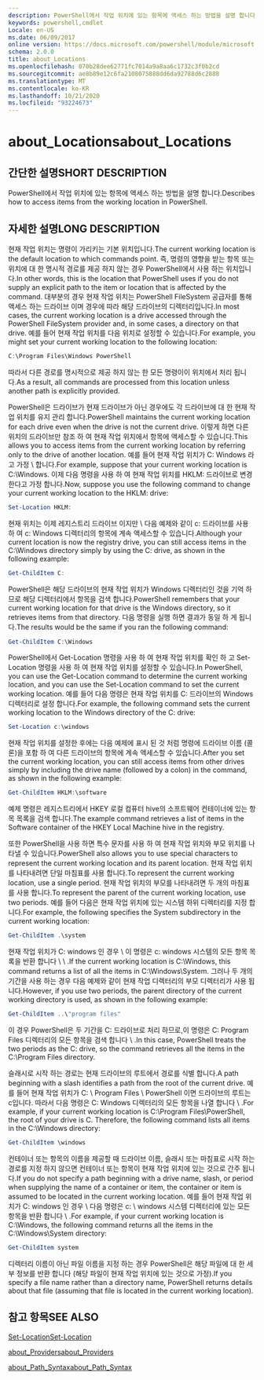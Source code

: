 ```yaml
---
description: PowerShell에서 작업 위치에 있는 항목에 액세스 하는 방법을 설명 합니다.
keywords: powershell,cmdlet
Locale: en-US
ms.date: 06/09/2017
online version: https://docs.microsoft.com/powershell/module/microsoft.powershell.core/about/about_locations?view=powershell-6&WT.mc_id=ps-gethelp
schema: 2.0.0
title: about_Locations
ms.openlocfilehash: 070b28dee62771fc7014a9a8aa6c1732c3f0b2cd
ms.sourcegitcommit: ae8b89e12c6fa2108075888dd6da92788d6c2888
ms.translationtype: MT
ms.contentlocale: ko-KR
ms.lasthandoff: 10/21/2020
ms.locfileid: "93224673"
---
```

# <a name="about_locations"></a><span data-ttu-id="07f96-104">about_Locations</span><span class="sxs-lookup"><span data-stu-id="07f96-104">about_Locations</span></span>

## <a name="short-description"></a><span data-ttu-id="07f96-105">간단한 설명</span><span class="sxs-lookup"><span data-stu-id="07f96-105">SHORT DESCRIPTION</span></span>
<span data-ttu-id="07f96-106">PowerShell에서 작업 위치에 있는 항목에 액세스 하는 방법을 설명 합니다.</span><span class="sxs-lookup"><span data-stu-id="07f96-106">Describes how to access items from the working location in PowerShell.</span></span>

## <a name="long-description"></a><span data-ttu-id="07f96-107">자세한 설명</span><span class="sxs-lookup"><span data-stu-id="07f96-107">LONG DESCRIPTION</span></span>

<span data-ttu-id="07f96-108">현재 작업 위치는 명령이 가리키는 기본 위치입니다.</span><span class="sxs-lookup"><span data-stu-id="07f96-108">The current working location is the default location to which commands point.</span></span>
<span data-ttu-id="07f96-109">즉, 명령의 영향을 받는 항목 또는 위치에 대 한 명시적 경로를 제공 하지 않는 경우 PowerShell에서 사용 하는 위치입니다.</span><span class="sxs-lookup"><span data-stu-id="07f96-109">In other words, this is the location that PowerShell uses if you do not supply an explicit path to the item or location that is affected by the command.</span></span> <span data-ttu-id="07f96-110">대부분의 경우 현재 작업 위치는 PowerShell FileSystem 공급자를 통해 액세스 하는 드라이브 이며 경우에 따라 해당 드라이브의 디렉터리입니다.</span><span class="sxs-lookup"><span data-stu-id="07f96-110">In most cases, the current working location is a drive accessed through the PowerShell FileSystem provider and, in some cases, a directory on that drive.</span></span>
<span data-ttu-id="07f96-111">예를 들어 현재 작업 위치를 다음 위치로 설정할 수 있습니다.</span><span class="sxs-lookup"><span data-stu-id="07f96-111">For example, you might set your current working location to the following location:</span></span>

```powershell
C:\Program Files\Windows PowerShell
```

<span data-ttu-id="07f96-112">따라서 다른 경로를 명시적으로 제공 하지 않는 한 모든 명령이이 위치에서 처리 됩니다.</span><span class="sxs-lookup"><span data-stu-id="07f96-112">As a result, all commands are processed from this location unless another path is explicitly provided.</span></span>

<span data-ttu-id="07f96-113">PowerShell은 드라이브가 현재 드라이브가 아닌 경우에도 각 드라이브에 대 한 현재 작업 위치를 유지 관리 합니다.</span><span class="sxs-lookup"><span data-stu-id="07f96-113">PowerShell maintains the current working location for each drive even when the drive is not the current drive.</span></span> <span data-ttu-id="07f96-114">이렇게 하면 다른 위치의 드라이브만 참조 하 여 현재 작업 위치에서 항목에 액세스할 수 있습니다.</span><span class="sxs-lookup"><span data-stu-id="07f96-114">This allows you to access items from the current working location by referring only to the drive of another location.</span></span>
<span data-ttu-id="07f96-115">예를 들어 현재 작업 위치가 C: Windows 라고 가정 \\ 합니다.</span><span class="sxs-lookup"><span data-stu-id="07f96-115">For example, suppose that your current working location is C:\\Windows.</span></span> <span data-ttu-id="07f96-116">이제 다음 명령을 사용 하 여 현재 작업 위치를 HKLM: 드라이브로 변경 한다고 가정 합니다.</span><span class="sxs-lookup"><span data-stu-id="07f96-116">Now, suppose you use the following command to change your current working location to the HKLM: drive:</span></span>

```powershell
Set-Location HKLM:
```

<span data-ttu-id="07f96-117">현재 위치는 이제 레지스트리 드라이브 이지만 \\ 다음 예제와 같이 c: 드라이브를 사용 하 여 c: Windows 디렉터리의 항목에 계속 액세스할 수 있습니다.</span><span class="sxs-lookup"><span data-stu-id="07f96-117">Although your current location is now the registry drive, you can still access items in the C:\\Windows directory simply by using the C: drive, as shown in the following example:</span></span>

```powershell
Get-ChildItem C:
```

<span data-ttu-id="07f96-118">PowerShell은 해당 드라이브의 현재 작업 위치가 Windows 디렉터리인 것을 기억 하므로 해당 디렉터리에서 항목을 검색 합니다.</span><span class="sxs-lookup"><span data-stu-id="07f96-118">PowerShell remembers that your current working location for that drive is the Windows directory, so it retrieves items from that directory.</span></span> <span data-ttu-id="07f96-119">다음 명령을 실행 하면 결과가 동일 하 게 됩니다.</span><span class="sxs-lookup"><span data-stu-id="07f96-119">The results would be the same if you ran the following command:</span></span>

```powershell
Get-ChildItem C:\Windows
```

<span data-ttu-id="07f96-120">PowerShell에서 Get-Location 명령을 사용 하 여 현재 작업 위치를 확인 하 고 Set-Location 명령을 사용 하 여 현재 작업 위치를 설정할 수 있습니다.</span><span class="sxs-lookup"><span data-stu-id="07f96-120">In PowerShell, you can use the Get-Location command to determine the current working location, and you can use the Set-Location command to set the current working location.</span></span> <span data-ttu-id="07f96-121">예를 들어 다음 명령은 현재 작업 위치를 C: 드라이브의 Windows 디렉터리로 설정 합니다.</span><span class="sxs-lookup"><span data-stu-id="07f96-121">For example, the following command sets the current working location to the Windows directory of the C: drive:</span></span>

```powershell
Set-Location c:\windows
```

<span data-ttu-id="07f96-122">현재 작업 위치를 설정한 후에는 다음 예제에 표시 된 것 처럼 명령에 드라이브 이름 (콜론)을 포함 하 여 다른 드라이브의 항목에 계속 액세스할 수 있습니다.</span><span class="sxs-lookup"><span data-stu-id="07f96-122">After you set the current working location, you can still access items from other drives simply by including the drive name (followed by a colon) in the command, as shown in the following example:</span></span>

```powershell
Get-ChildItem HKLM:\software
```

<span data-ttu-id="07f96-123">예제 명령은 레지스트리에서 HKEY 로컬 컴퓨터 hive의 소프트웨어 컨테이너에 있는 항목 목록을 검색 합니다.</span><span class="sxs-lookup"><span data-stu-id="07f96-123">The example command retrieves a list of items in the Software container of the HKEY Local Machine hive in the registry.</span></span>

<span data-ttu-id="07f96-124">또한 PowerShell을 사용 하면 특수 문자를 사용 하 여 현재 작업 위치와 부모 위치를 나타낼 수 있습니다.</span><span class="sxs-lookup"><span data-stu-id="07f96-124">PowerShell also allows you to use special characters to represent the current working location and its parent location.</span></span> <span data-ttu-id="07f96-125">현재 작업 위치를 나타내려면 단일 마침표를 사용 합니다.</span><span class="sxs-lookup"><span data-stu-id="07f96-125">To represent the current working location, use a single period.</span></span> <span data-ttu-id="07f96-126">현재 작업 위치의 부모를 나타내려면 두 개의 마침표를 사용 합니다.</span><span class="sxs-lookup"><span data-stu-id="07f96-126">To represent the parent of the current working location, use two periods.</span></span> <span data-ttu-id="07f96-127">예를 들어 다음은 현재 작업 위치에 있는 시스템 하위 디렉터리를 지정 합니다.</span><span class="sxs-lookup"><span data-stu-id="07f96-127">For example, the following specifies the System subdirectory in the current working location:</span></span>

```powershell
Get-ChildItem .\system
```

<span data-ttu-id="07f96-128">현재 작업 위치가 C: windows 인 경우 \\ 이 명령은 c: windows 시스템의 모든 항목 목록을 반환 합니다 \\ \\ .</span><span class="sxs-lookup"><span data-stu-id="07f96-128">If the current working location is C:\\Windows, this command returns a list of all the items in C:\\Windows\\System.</span></span> <span data-ttu-id="07f96-129">그러나 두 개의 기간을 사용 하는 경우 다음 예제와 같이 현재 작업 디렉터리의 부모 디렉터리가 사용 됩니다.</span><span class="sxs-lookup"><span data-stu-id="07f96-129">However, if you use two periods, the parent directory of the current working directory is used, as shown in the following example:</span></span>

```powershell
Get-ChildItem ..\"program files"
```

<span data-ttu-id="07f96-130">이 경우 PowerShell은 두 기간을 C: 드라이브로 처리 하므로,이 명령은 C: Program Files 디렉터리의 모든 항목을 검색 합니다 \\ .</span><span class="sxs-lookup"><span data-stu-id="07f96-130">In this case, PowerShell treats the two periods as the C: drive, so the command retrieves all the items in the C:\\Program Files directory.</span></span>

<span data-ttu-id="07f96-131">슬래시로 시작 하는 경로는 현재 드라이브의 루트에서 경로를 식별 합니다.</span><span class="sxs-lookup"><span data-stu-id="07f96-131">A path beginning with a slash identifies a path from the root of the current drive.</span></span> <span data-ttu-id="07f96-132">예를 들어 현재 작업 위치가 C: \\ Program Files \\ PowerShell 이면 드라이브의 루트는 c입니다. 따라서 다음 명령은 C: Windows 디렉터리의 모든 항목을 나열 합니다 \\ .</span><span class="sxs-lookup"><span data-stu-id="07f96-132">For example, if your current working location is C:\\Program Files\\PowerShell, the root of your drive is C. Therefore, the following command lists all items in the C:\\Windows directory:</span></span>

```powershell
Get-ChildItem \windows
```

<span data-ttu-id="07f96-133">컨테이너 또는 항목의 이름을 제공할 때 드라이브 이름, 슬래시 또는 마침표로 시작 하는 경로를 지정 하지 않으면 컨테이너 또는 항목이 현재 작업 위치에 있는 것으로 간주 됩니다.</span><span class="sxs-lookup"><span data-stu-id="07f96-133">If you do not specify a path beginning with a drive name, slash, or period when supplying the name of a container or item, the container or item is assumed to be located in the current working location.</span></span> <span data-ttu-id="07f96-134">예를 들어 현재 작업 위치가 C: windows 인 경우 \\ 다음 명령은 c: \\ windows 시스템 디렉터리에 있는 모든 항목을 반환 합니다 \\ .</span><span class="sxs-lookup"><span data-stu-id="07f96-134">For example, if your current working location is C:\\Windows, the following command returns all the items in the C:\\Windows\\System directory:</span></span>

```powershell
Get-ChildItem system
```

<span data-ttu-id="07f96-135">디렉터리 이름이 아닌 파일 이름을 지정 하는 경우 PowerShell은 해당 파일에 대 한 세부 정보를 반환 합니다 (해당 파일이 현재 작업 위치에 있는 것으로 가정).</span><span class="sxs-lookup"><span data-stu-id="07f96-135">If you specify a file name rather than a directory name, PowerShell returns details about that file (assuming that file is located in the current working location).</span></span>

## <a name="see-also"></a><span data-ttu-id="07f96-136">참고 항목</span><span class="sxs-lookup"><span data-stu-id="07f96-136">SEE ALSO</span></span>

[<span data-ttu-id="07f96-137">Set-Location</span><span class="sxs-lookup"><span data-stu-id="07f96-137">Set-Location</span></span>](xref:Microsoft.PowerShell.Management.Set-Location)

[<span data-ttu-id="07f96-138">about_Providers</span><span class="sxs-lookup"><span data-stu-id="07f96-138">about_Providers</span></span>](about_Providers.md)

[<span data-ttu-id="07f96-139">about_Path_Syntax</span><span class="sxs-lookup"><span data-stu-id="07f96-139">about_Path_Syntax</span></span>](about_Path_Syntax.md)
